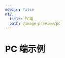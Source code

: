 ```yaml
---
mobile: false
nav:
  title: PC端
  path: /image-preview/pc
---
```


# PC 端示例

<code src="./demos/pc" />
